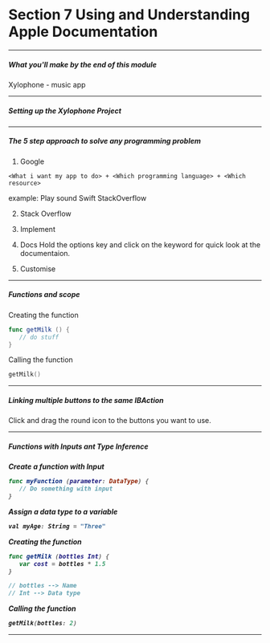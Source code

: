 <h1>Section 7 Using and Understanding Apple Documentation</h1>

---

<h5>What you'll make by the end of this module</h5>

Xylophone - music app

---

<h5>Setting up the Xylophone Project</h5>

---

<h5>The 5 step approach to solve any programming problem</h5>

1. Google

```
<What i want my app to do> + <Which programming language> + <Which resource>
```

example: Play sound Swift StackOverflow

2. Stack Overflow
3. Implement
4. Docs
   Hold the options key and click on the keyword for quick look at the documentaion.

5. Customise

---

<h5>Functions and scope</h5>

Creating the function

```swift
func getMilk () {
   // do stuff
}

```

Calling the function

```swift
getMilk()
```

---

<h5>Linking multiple buttons to the same IBAction</h5>

Click and drag the round icon to the buttons you want to use.

---

<h5>Functions with Inputs ant Type Inference<h5>

Create a function with Input

```swift
func myFunction (parameter: DataType) {
   // Do something with input
}
```

Assign a data type to a variable

```swift
val myAge: String = "Three"
```

Creating the function

```swift
func getMilk (bottles Int) {
   var cost = bottles * 1.5
}

// bottles --> Name
// Int --> Data type
```

Calling the function

```swift
getMilk(bottles: 2)
```

---
